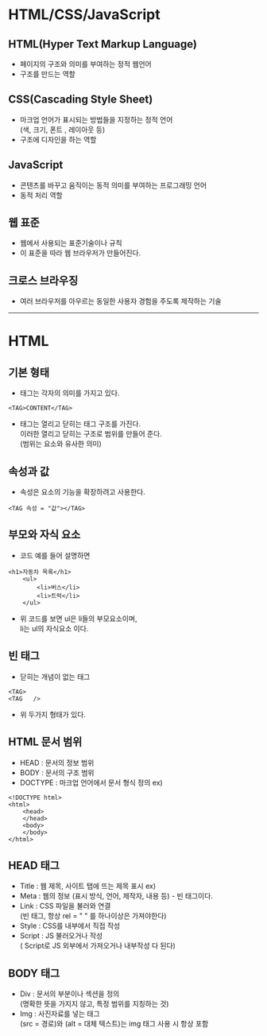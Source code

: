 # HTML/CSS/JavaScript

## HTML(Hyper Text Markup Language)
- 페이지의 구조와 의미를 부여하는 정적 웹언어
- 구조를 만드는 역할

## CSS(Cascading Style Sheet)
- 마크업 언어가 표시되는 방법들을 지정하는 정적 언어  
(색, 크기, 폰트 , 레이아웃 등)
- 구조에 디자인을 하는 역할

## JavaScript
- 콘텐츠를 바꾸고 움직이는 동적 의미를 부여하는 프로그래밍 언어
- 동적 처리 역할

## 웹 표준
- 웹에서 사용되는 표준기술이나 규칙
- 이 표준을 따라 웹 브라우저가 만들어진다.

## 크로스 브라우징
- 여러 브라우저를 아우르는 동일한 사용자 경험을 주도록 제작하는 기술

***

# HTML

## 기본 형태

- 태그는 각자의 의미를 가지고 있다.

```
<TAG>CONTENT</TAG>
```
- 태그는 열리고 닫히는 태그 구조를 가진다.  
이러한 열리고 닫히는 구조로 범위를 만들어 준다.  
(범위는 요소와 유사한 의미)

## 속성과 값
- 속성은 요소의 기능을 확장하려고 사용한다.
```
<TAG 속성 = "값"></TAG>
```

## 부모와 자식 요소
- 코드 예를 들어 설명하면
```
<h1>자동차 목록</h1>
    <ul>
        <li>버스</li>
        <li>트럭</li>
    </ul>
```
- 위 코드를 보면 ul은 li들의 부모요소이며,  
li는 ul의 자식요소 이다.

## 빈 태그
- 닫히는 개념이 없는 태그
```
<TAG>
<TAG   />
```
- 위 두가지 형태가 있다.

## HTML 문서 범위
- HEAD : 문서의 정보 범위
- BODY : 문서의 구조 범위
- DOCTYPE : 마크업 언어에서 문서 형식 정의
ex)
```
<!DOCTYPE html>
<html>
    <head>
    </head>
    <body>
    </body>
</html>
```

## HEAD 태그
- Title : 웹 제목, 사이트 탭에 뜨는 제목 표시
ex)
- Meta : 웹의 정보 (표시 방식, 언어, 제작자, 내용 등) - 빈 태그이다.
- Link : CSS 파일을 불러와 연결  
(빈 태그, 항상 rel = " " 를 하나이상은 가져야한다)
- Style : CSS를 내부에서 직접 작성
- Script : JS 불러오거나 작성  
( Script로 JS 외부에서 가져오거나 내부작성 다 된다)

## BODY 태그
- Div : 문서의 부분이나 섹션을 정의  
(명확한 뜻을 가지지 않고, 특정 범위를 지칭하는 것)
- Img : 사진자료를 넣는 태그  
(src = 경로)와 (alt = 대체 텍스트)는 img 태그 사용 시 항상 포함
